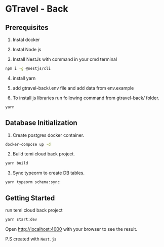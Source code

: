 # GTravel - Back

## Prerequisites

1. Instal docker

2. Instal Node js

3. Install NestJs with command in your cmd terminal

```bash
npm i -g @nestjs/cli
```

4. install yarn

5. add gtravel-back/.env file and add data from env.example

6. To install js libraries run following command from gtravel-back/ folder.

```bash
yarn
```

## Database Initialization

1. Create postgres docker container.

```bash
docker-compose up -d
```

2. Build temi cloud back project.

```bash
yarn build
```

3. Sync typeorm to create DB tables.

```bash
yarn typeorm schema:sync
```

<!-- TODO: add dummy data initialized instruction -->

## Getting Started

run temi cloud back project

```bash
yarn start:dev
```

Open [http://localhost:4000](http://localhost:4000) with your browser to see the result.

P.S created with `Nest.js`
